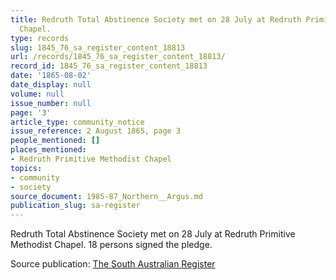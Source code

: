 ```yaml
---
title: Redruth Total Abstinence Society met on 28 July at Redruth Primitive Methodist
  Chapel.
type: records
slug: 1845_76_sa_register_content_18813
url: /records/1845_76_sa_register_content_18813/
record_id: 1845_76_sa_register_content_18813
date: '1865-08-02'
date_display: null
volume: null
issue_number: null
page: '3'
article_type: community_notice
issue_reference: 2 August 1865, page 3
people_mentioned: []
places_mentioned:
- Redruth Primitive Methodist Chapel
topics:
- community
- society
source_document: 1985-87_Northern__Argus.md
publication_slug: sa-register
---
```


Redruth Total Abstinence Society met on 28 July at Redruth Primitive Methodist Chapel.  18 persons signed the pledge.

Source publication: [The South Australian Register](/publications/sa-register/)
